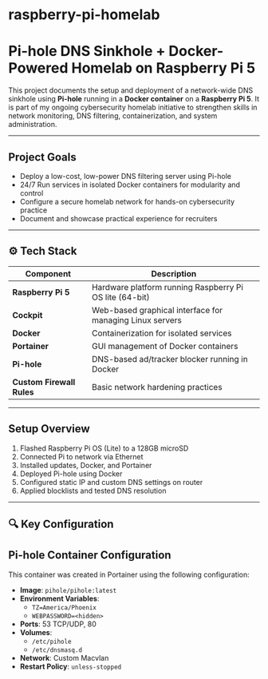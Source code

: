 # raspberry-pi-homelab

# Pi-hole DNS Sinkhole + Docker-Powered Homelab on Raspberry Pi 5

This project documents the setup and deployment of a network-wide DNS sinkhole using **Pi-hole** running in a **Docker container** on a **Raspberry Pi 5**. It is part of my ongoing cybersecurity homelab initiative to strengthen skills in network monitoring, DNS filtering, containerization, and system administration.

---

##  Project Goals

- Deploy a low-cost, low-power DNS filtering server using Pi-hole
- 24/7 Run services in isolated Docker containers for modularity and control
- Configure a secure homelab network for hands-on cybersecurity practice
- Document and showcase practical experience for recruiters

---

## ⚙️ Tech Stack

| Component        | Description |
|------------------|-------------|
|  **Raspberry Pi 5** | Hardware platform running Raspberry Pi OS lite (64-bit) |
|  **Cockpit** | Web-based graphical interface for managing Linux servers  |
|  **Docker**         | Containerization for isolated services |
|  **Portainer**      | GUI management of Docker containers |
|  **Pi-hole**        | DNS-based ad/tracker blocker running in Docker |
|  **Custom Firewall Rules** | Basic network hardening practices |

---

## Setup Overview

1. Flashed Raspberry Pi OS (Lite) to a 128GB microSD
2. Connected Pi to network via Ethernet
3. Installed updates, Docker, and Portainer
4. Deployed Pi-hole using Docker
5. Configured static IP and custom DNS settings on router
6. Applied blocklists and tested DNS resolution

---

## 🔍 Key Configuration

## Pi-hole Container Configuration

This container was created in Portainer using the following configuration:

- **Image**: `pihole/pihole:latest`
- **Environment Variables**:
  - `TZ=America/Phoenix`
  - `WEBPASSWORD=<hidden>`
- **Ports**: 53 TCP/UDP, 80
- **Volumes**:
  - `/etc/pihole`
  - `/etc/dnsmasq.d`
- **Network**: Custom Macvlan 
- **Restart Policy**: `unless-stopped`
